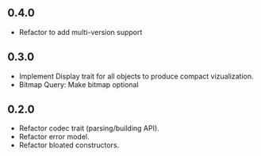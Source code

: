 ## 0.4.0

- Refactor to add multi-version support

## 0.3.0

- Implement Display trait for all objects to produce compact vizualization.
- Bitmap Query: Make bitmap optional

## 0.2.0

- Refactor codec trait (parsing/building API).
- Refactor error model.
- Refactor bloated constructors.
